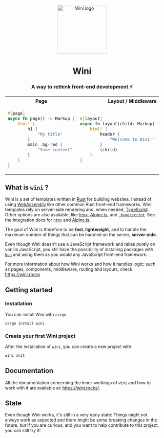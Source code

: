 <div align="center">

<img alt="Wini logo" src="./assets/wini.svg" height="160"/>

# Wini

### A way to rethink front-end development ⚡

</div>

<table>
    <tr>
        <th>
            Page
        </th>
        <th>
            Layout / Middleware
        </th>
        <th>
            Component
        </th>
    </tr>
    <tr>
        <td>

```rs
#[page]
async fn page() -> Markup {
    html! {
        h1 {
            "My title"
        }
        main .bg-red {
            "Some content"
        }
    }
}
```

</td>
<td>

```rs
#[layout]
async fn layout(child: Markup) -> Markup {
    html! {
        header {
            "Welcome to Wini!"
        }
        (child)
    }
}
```

</td>
<td>

```rs
#[component]
async fn button() -> Markup {
    html! {
        button
            .btn-blue
            onclick="jsFn()"
        {
            "Blue button!"
        }
    }
}
```

</td>
    </tr>
</table>


## What is `wini` ?

Wini is a set of templates written in [Rust](https://www.rust-lang.org/) for building websites. Instead of using [WebAssembly](https://webassembly.org/) like other common Rust front-end frameworks, Wini templates rely on server-side rendering and, when needed, [TypeScript](https://www.typescriptlang.org/). Other options are also available, like [`htmx`](https://htmx.org/), [Alpine.js](https://alpinejs.dev/), and [`_hyperscript`](https://hyperscript.org/). See the integration docs for [`htmx`](https://wini.rocks/doc/htmx) and [Alpine.js](https://wini.rocks/doc/alpinejs).

The goal of Wini is therefore to be **fast**, **lightweight**, and to handle the maximum number of things that can be handled on the server, **server-side**.

Even though Wini doesn't use a JavaScript framework and relies purely on vanilla JavaScript, you still have the possibility of installing packages with [`bun`](https://bun.sh) and using them as you would any JavaScript front-end framework.

For more information about how Wini works and how it handles logic; such as pages, components, middleware, routing and layouts, check: <https://wini.rocks>


## Getting started

### Installation

You can install Wini with `cargo`

```sh
cargo install wini
```

### Create your first Wini project

After the installation of `wini`, you can create a new project with

```sh
wini init
```

## Documentation

All the documentation concerning the inner workings of `wini` and how to work with it are available at: <https://wini.rocks/>.

## State 
Even though Wini works, it's still in a very early state: Things might not always work as expected and there might be some breaking changes in the future; but if you are curious, and you want to help contribute to this project, you can still try it!
